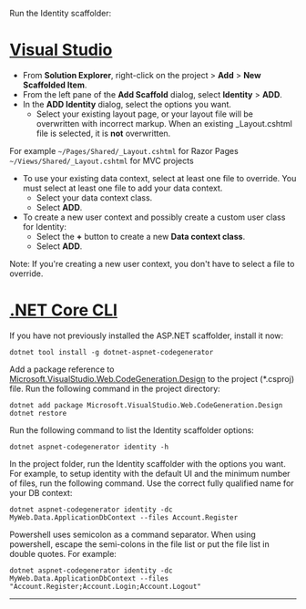 Run the Identity scaffolder:

# [Visual Studio](#tab/visual-studio)

* From **Solution Explorer**, right-click on the project > **Add** > **New Scaffolded Item**.
* From the left pane of the **Add Scaffold** dialog, select **Identity** > **ADD**.
* In the **ADD Identity** dialog, select the options you want.
  * Select your existing layout page, or your layout file will be overwritten with incorrect markup. When an existing _Layout.cshtml file is selected, it is **not** overwritten.

 For example
  `~/Pages/Shared/_Layout.cshtml` for Razor Pages
  `~/Views/Shared/_Layout.cshtml` for MVC projects
* To use your existing data context, select at least one file to override. You must select at least one file to add your data context.
  * Select your data context class.
  * Select **ADD**.
* To create a new user context and possibly create a custom user class for Identity:
  * Select the **+** button to create a new **Data context class**.
  * Select **ADD**.

Note: If you're creating a new user context, you don't have to select a file to override.

# [.NET Core CLI](#tab/netcore-cli)

If you have not previously installed the ASP.NET scaffolder, install it now:

```cli
dotnet tool install -g dotnet-aspnet-codegenerator
```

Add a package reference to [Microsoft.VisualStudio.Web.CodeGeneration.Design](https://www.nuget.org/packages/Microsoft.VisualStudio.Web.CodeGeneration.Design/) to the project (\*.csproj) file. Run the following command in the project directory:

```cli
dotnet add package Microsoft.VisualStudio.Web.CodeGeneration.Design
dotnet restore
```

Run the following command to list the Identity scaffolder options:

```cli
dotnet aspnet-codegenerator identity -h
```

In the project folder, run the Identity scaffolder with the options you want. For example, to setup identity with the default UI and the minimum number of files, run the following command. Use the correct fully qualified name for your DB context:

```cli
dotnet aspnet-codegenerator identity -dc MyWeb.Data.ApplicationDbContext --files Account.Register
```

Powershell uses semicolon as a command separator. When using powershell, escape the semi-colons in the file list or put the file list in double quotes. For example:

```cli
dotnet aspnet-codegenerator identity -dc MyWeb.Data.ApplicationDbContext --files "Account.Register;Account.Login;Account.Logout"
```
-------------
